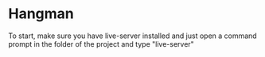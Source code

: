# Hangman

To start, make sure you have live-server installed and just open a command prompt in the folder of the project and type "live-server"
